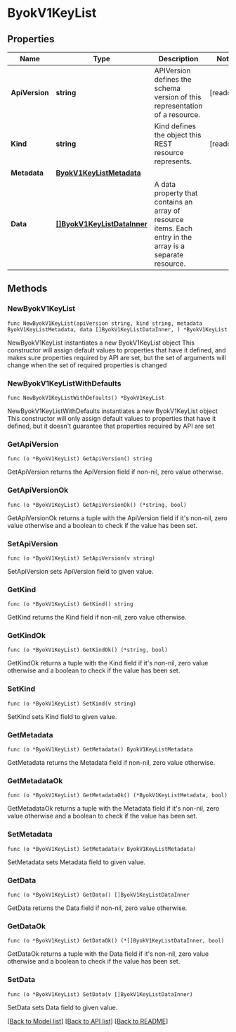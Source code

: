 # ByokV1KeyList

## Properties

Name | Type | Description | Notes
------------ | ------------- | ------------- | -------------
**ApiVersion** | **string** | APIVersion defines the schema version of this representation of a resource. | [readonly] 
**Kind** | **string** | Kind defines the object this REST resource represents. | [readonly] 
**Metadata** | [**ByokV1KeyListMetadata**](ByokV1KeyListMetadata.md) |  | 
**Data** | [**[]ByokV1KeyListDataInner**](ByokV1KeyListDataInner.md) | A data property that contains an array of resource items. Each entry in the array is a separate resource. | 

## Methods

### NewByokV1KeyList

`func NewByokV1KeyList(apiVersion string, kind string, metadata ByokV1KeyListMetadata, data []ByokV1KeyListDataInner, ) *ByokV1KeyList`

NewByokV1KeyList instantiates a new ByokV1KeyList object
This constructor will assign default values to properties that have it defined,
and makes sure properties required by API are set, but the set of arguments
will change when the set of required properties is changed

### NewByokV1KeyListWithDefaults

`func NewByokV1KeyListWithDefaults() *ByokV1KeyList`

NewByokV1KeyListWithDefaults instantiates a new ByokV1KeyList object
This constructor will only assign default values to properties that have it defined,
but it doesn't guarantee that properties required by API are set

### GetApiVersion

`func (o *ByokV1KeyList) GetApiVersion() string`

GetApiVersion returns the ApiVersion field if non-nil, zero value otherwise.

### GetApiVersionOk

`func (o *ByokV1KeyList) GetApiVersionOk() (*string, bool)`

GetApiVersionOk returns a tuple with the ApiVersion field if it's non-nil, zero value otherwise
and a boolean to check if the value has been set.

### SetApiVersion

`func (o *ByokV1KeyList) SetApiVersion(v string)`

SetApiVersion sets ApiVersion field to given value.


### GetKind

`func (o *ByokV1KeyList) GetKind() string`

GetKind returns the Kind field if non-nil, zero value otherwise.

### GetKindOk

`func (o *ByokV1KeyList) GetKindOk() (*string, bool)`

GetKindOk returns a tuple with the Kind field if it's non-nil, zero value otherwise
and a boolean to check if the value has been set.

### SetKind

`func (o *ByokV1KeyList) SetKind(v string)`

SetKind sets Kind field to given value.


### GetMetadata

`func (o *ByokV1KeyList) GetMetadata() ByokV1KeyListMetadata`

GetMetadata returns the Metadata field if non-nil, zero value otherwise.

### GetMetadataOk

`func (o *ByokV1KeyList) GetMetadataOk() (*ByokV1KeyListMetadata, bool)`

GetMetadataOk returns a tuple with the Metadata field if it's non-nil, zero value otherwise
and a boolean to check if the value has been set.

### SetMetadata

`func (o *ByokV1KeyList) SetMetadata(v ByokV1KeyListMetadata)`

SetMetadata sets Metadata field to given value.


### GetData

`func (o *ByokV1KeyList) GetData() []ByokV1KeyListDataInner`

GetData returns the Data field if non-nil, zero value otherwise.

### GetDataOk

`func (o *ByokV1KeyList) GetDataOk() (*[]ByokV1KeyListDataInner, bool)`

GetDataOk returns a tuple with the Data field if it's non-nil, zero value otherwise
and a boolean to check if the value has been set.

### SetData

`func (o *ByokV1KeyList) SetData(v []ByokV1KeyListDataInner)`

SetData sets Data field to given value.



[[Back to Model list]](../README.md#documentation-for-models) [[Back to API list]](../README.md#documentation-for-api-endpoints) [[Back to README]](../README.md)


